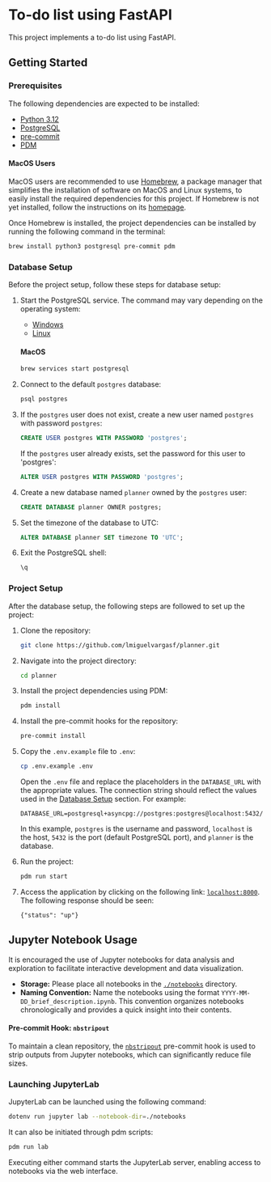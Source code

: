 # To-do list using FastAPI

This project implements a to-do list using FastAPI.

## Getting Started

### Prerequisites

The following dependencies are expected to be installed:

- [Python 3.12][python]
- [PostgreSQL][postgresql]
- [pre-commit][]
- [PDM][pdm]

#### MacOS Users

MacOS users are recommended to use [Homebrew][homebrew], a package manager that simplifies the installation of software on MacOS and Linux systems, to easily install the required dependencies for this project. If Homebrew is not yet installed, follow the instructions on its [homepage][homebrew].

Once Homebrew is installed, the project dependencies can be installed by running the following command in the terminal:

```bash
brew install python3 postgresql pre-commit pdm
```

### Database Setup

Before the project setup, follow these steps for database setup:

1. Start the PostgreSQL service. The command may vary depending on the operating system:
    - [Windows][postgres-windows]
    - [Linux][postgres-linux]

    #### MacOS

    ```bash
    brew services start postgresql
    ```

1. Connect to the default `postgres` database:
    ```bash
    psql postgres
    ```

1. If the `postgres` user does not exist, create a new user named `postgres` with password `postgres`:
    ```sql
    CREATE USER postgres WITH PASSWORD 'postgres';
    ```
   If the `postgres` user already exists, set the password for this user to 'postgres':
    ```sql
    ALTER USER postgres WITH PASSWORD 'postgres';
    ```

1. Create a new database named `planner` owned by the `postgres` user:
    ```sql
    CREATE DATABASE planner OWNER postgres;
    ```

1. Set the timezone of the database to UTC:
    ```sql
    ALTER DATABASE planner SET timezone TO 'UTC';
    ```

1. Exit the PostgreSQL shell:
    ```bash
    \q
    ```

### Project Setup

After the database setup, the following steps are followed to set up the project:

1. Clone the repository:
    ```bash
    git clone https://github.com/lmiguelvargasf/planner.git
    ```

1. Navigate into the project directory:
    ```bash
    cd planner
    ```

1. Install the project dependencies using PDM:
    ```bash
    pdm install
    ```

1. Install the pre-commit hooks for the repository:
    ```bash
    pre-commit install
    ```

1. Copy the `.env.example` file to `.env`:
    ```bash
    cp .env.example .env
    ```
   Open the `.env` file and replace the placeholders in the `DATABASE_URL` with the appropriate values. The connection string should reflect the values used in the [Database Setup](#database-setup) section. For example:
    ```
    DATABASE_URL=postgresql+asyncpg://postgres:postgres@localhost:5432/planner
    ```
    In this example, `postgres` is the username and password, `localhost` is the host, `5432` is the port (default PostgreSQL port), and `planner` is the database.

1. Run the project:
    ```bash
    pdm run start
    ```

1. Access the application by clicking on the following link: [`localhost:8000`](http://localhost:8000). The following response should be seen:
    ```
    {"status": "up"}
    ```

## Jupyter Notebook Usage

It is encouraged the use of Jupyter notebooks for data analysis and exploration
to facilitate interactive development and data visualization.

- **Storage:** Please place all notebooks in the [`./notebooks`](./notebooks/) directory.
- **Naming Convention:** Name the notebooks using the format `YYYY-MM-DD_brief_description.ipynb`.
This convention organizes notebooks chronologically and provides a quick insight into their contents.

#### Pre-commit Hook: `nbstripout`

To maintain a clean repository, the [`nbstripout`][nbstripout] pre-commit hook is used to strip outputs from Jupyter notebooks, which can significantly reduce file sizes.

### Launching JupyterLab

JupyterLab can be launched using the following command:

```bash
dotenv run jupyter lab --notebook-dir=./notebooks
```

It can also be initiated through pdm scripts:

```bash
pdm run lab
```

Executing either command starts the JupyterLab server, enabling access to notebooks via the web interface.


[homebrew]: https://brew.sh/
[nbstripout]: https://github.com/kynan/nbstripout
[pdm]: https://pdm-project.org/latest/
[postgres-linux]: https://askubuntu.com/questions/1206416/how-to-start-postgresql
[postgres-windows]: https://stackoverflow.com/questions/36629963/how-can-i-start-postgresql-on-windows
[postgresql]: https://www.postgresql.org/
[pre-commit]: https://pre-commit.com/
[python]: https://www.python.org/
